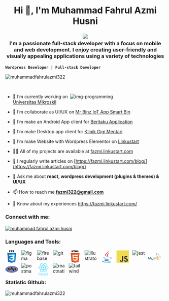 <h1 align="center">Hi 👋, I'm Muhammad Fahrul Azmi Husni</h1>

<h3 align="center">
  <img src="https://readme-typing-svg.demolab.com/?lines=Full-stack%20web%20and%20app%20developer;Wordpress%20Developer;Experienced%20UI%2FUX%20Designer;4%20years%20of%20coding%20experience;Always%20learning%20new%20things&font=Fira%20Code&center=true&width=440&height=45&color=f75c7e&vCenter=true&pause=1000&size=22" />
  <br/>
  I'm a passionate full-stack developer with a focus on mobile and web development. I enjoy creating user-friendly and visually appealing applications using a variety of technologies
  
</h3>

**`Wordpress Developer | Full-stack Developer`**

<p align="left"> <img src="https://komarev.com/ghpvc/?username=muhammadfahrulazmi322&label=Profile%20views&color=0e75b6&style=flat" alt="muhammadfahrulazmi322" /> </p>
<p align="left"> <a href="https://twitter.com/" target="blank"><img src="https://img.shields.io/twitter/follow/?logo=twitter&style=for-the-badge" alt="" /></a> </p>
<img align="right" src="https://camo.githubusercontent.com/10b2d4e80487e1d9cd086ce8619e15740a1bd22c6462f6be13df93ee684deb7b/68747470733a2f2f616e616c7974696373696e6469616d61672e636f6d2f77702d636f6e74656e742f75706c6f6164732f323031382f31322f646576656c6f7065722d6472696262626c652e676966" width="300" alt="img-programming" />

- 🔭 I’m currently working on [Universitas Mikroskil](https://mikroskil.ac.id)

- 👯 I’m collaborate as UI/UX on [Mr Binz IoT App Smart Bin](https://fazmi.linkustart.com/mr-binz-iot-application-smart-bin/)

- 🤝 I’m make an Android App client for [Beritaku Application](https://fazmi.linkustart.com/beritaku-application/)
- 🤝 I’m make Desktop app client for [Klinik Gigi Mentari](https://fazmi.linkustart.com/klinik-gigi-mentari-desktop-application/)
- 🤝 I’m make Website with Wordpress Elementor on [Linkustart](https://linkustart.com)

- 👨‍💻 All of my projects are available at [fazmi.linkustart.com](https://fazmi.linkustart.com/)

- 📝 I regularly write articles on [https://fazmi.linkustart.com/blog/](https://fazmi.linkustart.com/blog/)

- 💬 Ask me about **react, wordpress development (plugins & themes) & UI/UX**

- 📫 How to reach me **fazmi322@gmail.com**

- 📄 Know about my experiences https://fazmi.linkustart.com/

<h3 align="left">Connect with me:</h3>
<p align="left">
<a href="https://linkedin.com/in/muhammad fahrul azmi husni" target="blank"><img align="center" src="https://raw.githubusercontent.com/rahuldkjain/github-profile-readme-generator/master/src/images/icons/Social/linked-in-alt.svg" alt="muhammad fahrul azmi husni" height="30" width="40" /></a>
</p>



<h3 align="left">Languages and Tools:</h3>
<p  align="left">
  <a href="https:///www.w3.org/css" target="_blank" rel="noreferrer"><img  align="left" src="https://raw.githubusercontent.com/devicons/devicon/master/icons/css3/css3-original-wordmark.svg" style="padding-right:10px;" alt="css3" width="40" height="40"/> </a> 
  <a href="https://www.figma.com/" target="_blank" rel="noreferrer"> 
  <img  align="left" src="https://www.vectorlogo.zone/logos/figma/figma-icon.svg" style="padding-right:10px;" alt="figma" width="40" height="40"/> </a> 
  <a href="https://firebase.google.com/" target="_blank" rel="noreferrer"> 
  <img  align="left" src="https://www.vectorlogo.zone/logos/firebase/firebase-icon.svg" style="padding-right:10px;"  alt="firebase" width="40" height="40"/> </a> 
  <a href="https://git-scm.com/" target="_blank" rel="noreferrer"> 
  <img  align="left" src="https://www.vectorlogo.zone/logos/git-scm/git-scm-icon.svg" style="padding-right:10px;" alt="git" width="40" height="40"/> </a> 
  <a href="https://www.w3.org/html/" target="_blank" rel="noreferrer"> 
  <img  align="left" src="https://raw.githubusercontent.com/devicons/devicon/master/icons/html5/html5-original-wordmark.svg" style="padding-right:10px;" alt="html5" width="40" height="40"/> </a> 
  <a href="https://www.adobe.com/in/products/illustrator.html" target="_blank" rel="noreferrer"> 
  <img  align="left" src="https://www.vectorlogo.zone/logos/adobe_illustrator/adobe_illustrator-icon.svg" style="padding-right:10px;" alt="illustrator" width="40" height="40"/> </a> 
  <a href="https://www.java.com" target="_blank" rel="noreferrer"> 
  <img  align="left" src="https://raw.githubusercontent.com/devicons/devicon/master/icons/java/java-original.svg" style="padding-right:10px;" alt="java" width="40" height="40"/> </a> 
  <a href="https://developer.mozilla.org/en-US/docs/Web/JavaScript" target="_blank" rel="noreferrer"> 
  <img  align="left" src="https://raw.githubusercontent.com/devicons/devicon/master/icons/javascript/javascript-original.svg" style="padding-right:10px;" alt="javascript" width="40" height="40"/> </a> 
  <a href="https://jestjs.io" target="_blank" rel="noreferrer"> 
  <img  align="left" src="https://www.vectorlogo.zone/logos/jestjsio/jestjsio-icon.svg" style="padding-right:10px;" alt="jest" width="40" height="40"/> </a> 
  <a href="https://www.mysql.com/" target="_blank" rel="noreferrer"> 
  <img  align="left" src="https://raw.githubusercontent.com/devicons/devicon/master/icons/mysql/mysql-original-wordmark.svg" style="padding-right:10px;" alt="mysql" width="40" height="40"/> </a> 
  <a href="https://www.php.net" target="_blank" rel="noreferrer"> 
  <img  align="left" src="https://raw.githubusercontent.com/devicons/devicon/master/icons/php/php-original.svg" style="padding-right:10px;" alt="php" width="40" height="40"/> </a> 
  <a href="https://postman.com" target="_blank" rel="noreferrer"> 
  <img  align="left" src="https://www.vectorlogo.zone/logos/getpostman/getpostman-icon.svg" style="padding-right:10px;" alt="postman" width="40" height="40"/> </a> 
  <a href="https://reactjs.org/" target="_blank" rel="noreferrer"> 
  <img  align="left" src="https://raw.githubusercontent.com/devicons/devicon/master/icons/react/react-original-wordmark.svg" style="padding-right:10px;" alt="react" width="40" height="40"/> </a> 
  <a href="https://reactnative.dev/" target="_blank" rel="noreferrer"> 
  <img  align="left" src="https://reactnative.dev/img/header_logo.svg" style="padding-right:10px;" alt="reactnative" width="40" height="40"/> </a> 
  <a href="https://tailwindcss.com/" target="_blank" rel="noreferrer"> 
  <img  align="left" src="https://www.vectorlogo.zone/logos/tailwindcss/tailwindcss-icon.svg" style="padding-right:10px;" alt="tailwind" width="40" height="40"/> </a>
</p>

<br/>
<br/>
<br/>
<br/>

<h3 align="left">Statistic Github:</h3>
<p><img align="left" src="https://github-readme-stats.vercel.app/api/top-langs?username=muhammadfahrulazmi322&show_icons=true&locale=en&layout=compact" alt="muhammadfahrulazmi322" /></p>


<!-- BEGIN YOUTUBE-CARDS -->

<!-- END YOUTUBE-CARDS -->

